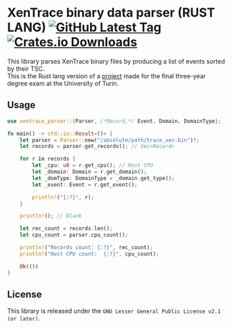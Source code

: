 # XenTrace binary data parser (RUST LANG) [![GitHub Latest Tag](https://img.shields.io/github/v/tag/giuseppe998e/xentrace-parser-rs?style=flat-square)](https://github.com/giuseppe998e/xentrace-parser-rs/tags) [![Crates.io Downloads](https://img.shields.io/crates/d/xentrace-parser?style=flat-square)](https://crates.io/crates/xentrace-parser)

This library parses XenTrace binary files by producing a list of events sorted by their TSC.  
This is the Rust lang version of a [project](https://github.com/giuseppe998e/xentrace-parser) made for the final three-year degree exam at the University of Turin.  

## Usage
```rust
use xentrace_parser::{Parser, /*Record,*/ Event, Domain, DomainType};

fn main() -> std::io::Result<()> {
    let parser = Parser::new("/absolute/path/trace_xen.bin")?;
    let records = parser.get_records(); // Vec<Record>

    for r in records {
        let _cpu: u8 = r.get_cpu(); // Host CPU
        let _domain: Domain = r.get_domain();
        let _domType: DomainType = _domain.get_type();
        let _event: Event = r.get_event();

        println!("{:?}", r);
    }

    println!(); // Blank

    let rec_count = records.len();
    let cpu_count = parser.cpu_count();

    println!("Records count: {:?}", rec_count);
    println!("Host CPU count:  {:?}", cpu_count);

    Ok(())
}
```

## License
This library is released under the `GNU Lesser General Public License v2.1 (or later)`.  